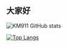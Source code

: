 ## 大家好

![KM911 GitHub stats](https://github-readme-stats.vercel.app/api?username=KM911&show_icons=true)

[![Top Langs](https://github-readme-stats.vercel.app/api/top-langs/?username=KM911&langs_count=5)](https://github.com/anuraghazra/github-readme-stats)


